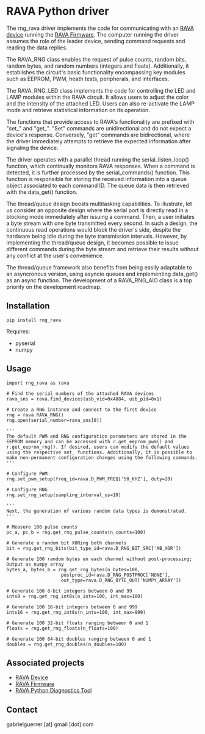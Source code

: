 # RAVA Python driver

The rng_rava driver implements the code for communicating with an [RAVA device](https://github.com/gabrielguerrer/rng_rava) running the [RAVA Firmware](https://github.com/gabrielguerrer/rng_rava_firmware). The computer running the driver assumes the role of the leader device, sending command requests and reading the data replies.

The RAVA_RNG class enables the request of pulse counts, random bits, random 
bytes, and random numbers (integers and floats). Additionally, it establishes 
the circuit's basic functionality encompassing key modules such as EEPROM, PWM, 
heath tests, peripherals, and interfaces.

The RAVA_RNG_LED class implements the code for controlling the LED and LAMP 
modules within the RAVA circuit. It allows users to adjust the color and the 
intensity of the attached LED. Users can also re-activate the LAMP mode and 
retrieve statistical information on its operation.

The functions that provide access to RAVA's functionality are prefixed with 
"set_" and "get_". "Set" commands are unidirectional and do not expect a device's
response. Conversely, "get" commands are bidirectional, where the driver 
immediately attempts to retrieve the expected information after signaling the 
device.

The driver operates with a parallel thread running the serial_listen_loop() 
function, which continually monitors RAVA responses. When a command is detected, 
it is further processed by the serial_commands() function. This function is 
responsible for storing the received information into a queue object associated 
to each command ID. The queue data is then retrieved with the data_get() 
function. 

The thread/queue design boosts multitasking capabilities. To illustrate, let us 
consider an opposite design where the serial port is directly read in a blocking 
mode immediately after issuing a command. Then, a user initiates a byte stream 
with one byte transmitted every second. In such a design, the continuous read 
operations would block the driver's side, despite the hardware being idle during 
the byte transmission intervals. However, by implementing the thread/queue 
design, it becomes possible to issue different commands during the byte stream 
and retrieve their results without any conflict at the user's convenience. 

The thread/queue framework also benefits from being easily adaptable to an 
asyncronous version, using asyncio queues and implementing data_get() as an 
async function. The development of a RAVA_RNG_AIO class is a top priority on 
the development roadmap.

## Installation

```
pip install rng_rava
```

Requires:
 * pyserial
 * numpy

## Usage
```
import rng_rava as rava

# Find the serial numbers of the attached RAVA devices
rava_sns = rava.find_devices(usb_vid=0x4884, usb_pid=0x1)

# Create a RNG instance and connect to the first device
rng = rava.RAVA_RNG()
rng.open(serial_number=rava_sns[0])

'''
The default PWM and RNG configuration parameters are stored in the EEPROM memory and can be accessed with r.get_eeprom_pwm() and r.get_eeprom_rng(). If desired, users can modify the default values using the respective set_ functions. Additionally, it is possible to make non-permanent configuration changes using the following commands.
'''

# Configure PWM
rng.set_pwm_setup(freq_id=rava.D_PWM_FREQ['50_KHZ'], duty=20)

# Configure RNG
rng.set_rng_setup(sampling_interval_us=10)

'''
Next, the generation of various random data types is demonstrated.
'''

# Measure 100 pulse counts
pc_a, pc_b = rng.get_rng_pulse_counts(n_counts=100)

# Generate a random bit XORing both channels
bit = rng.get_rng_bits(bit_type_id=rava.D_RNG_BIT_SRC['AB_XOR'])

# Generate 100 random bytes en each channel without post-processing; Output as numpy array
bytes_a, bytes_b = rng.get_rng_bytes(n_bytes=100,  
                    postproc_id=rava.D_RNG_POSTPROC['NONE'],  
                    out_type=rava.D_RNG_BYTE_OUT['NUMPY_ARRAY'])

# Generate 100 8-bit integers between 0 and 99
ints8 = rng.get_rng_int8s(n_ints=100, int_max=100)

# Generate 100 16-bit integers between 0 and 999
ints16 = rng.get_rng_int8s(n_ints=100, int_max=999)

# Generate 100 32-bit floats ranging between 0 and 1
floats = rng.get_rng_floats(n_floats=100)

# Generate 100 64-bit doubles ranging between 0 and 1
doubles = rng.get_rng_doubles(n_doubles=100)
```

## Associated projects

- [RAVA Device](https://github.com/gabrielguerrer/rng_rava)
- [RAVA Firmware](https://github.com/gabrielguerrer/rng_rava_firmware)
- [RAVA Python Diagnostics Tool](https://github.com/gabrielguerrer/rng_rava_diagnostics_py)

## Contact

gabrielguerrer [at] gmail [dot] com
